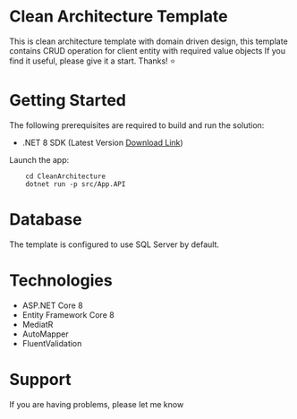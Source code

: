 # Clean Architecture Template
This is clean architecture template with domain driven design, this template contains CRUD operation for client entity with required value objects 
If you find it useful, please give it a start.
Thanks! ⭐️

# Getting Started
The following prerequisites are required to build and run the solution:
 - .NET 8 SDK (Latest Version [Download Link](https://dotnet.microsoft.com/en-us/download/dotnet/8.0))
 
 Launch the app:

        cd CleanArchitecture
        dotnet run -p src/App.API

# Database
  The template is configured to use SQL Server by default.

# Technologies
  - ASP.NET Core 8
  - Entity Framework Core 8
  - MediatR
  - AutoMapper
  - FluentValidation

# Support 
 If you are having problems, please let me know 
